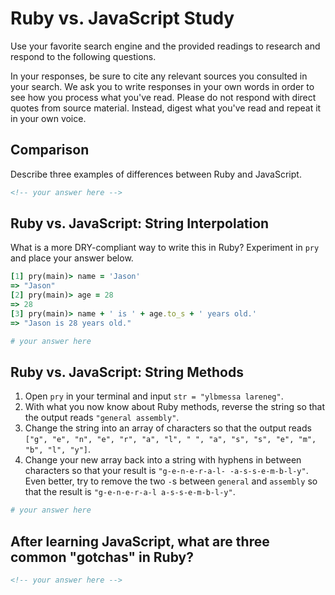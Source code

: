 # Ruby vs. JavaScript Study

Use your favorite search engine and the provided readings to research and
respond to the following questions.

In your responses, be sure to cite any relevant sources you consulted in your
search. We ask you to write responses in your own words in order to see how you
process what you've read. Please do not respond with direct quotes from source
material. Instead, digest what you've read and repeat it in your own voice.

## Comparison

Describe three examples of differences between Ruby and JavaScript.

```md
<!-- your answer here -->
```

## Ruby vs. JavaScript: String Interpolation

What is a more DRY-compliant way to write this in Ruby? Experiment in `pry` and
place your answer below.

```ruby
[1] pry(main)> name = 'Jason'
=> "Jason"
[2] pry(main)> age = 28
=> 28
[3] pry(main)> name + ' is ' + age.to_s + ' years old.'
=> "Jason is 28 years old."
```

```ruby
# your answer here
```

## Ruby vs. JavaScript: String Methods

1.  Open `pry` in your terminal and input `str = "ylbmessa lareneg"`.
1.  With what you now know about Ruby methods, reverse the string so that the
    output reads `"general assembly"`.
1.  Change the string into an array of characters so that the output reads
    `["g", "e", "n", "e", "r", "a", "l", " ", "a", "s", "s", "e", "m", "b", "l", "y"]`.
1.  Change your new array back into a string with hyphens in between characters
    so that your result is `"g-e-n-e-r-a-l- -a-s-s-e-m-b-l-y"`.  Even better,
    try to remove the two `-`s between `general` and `assembly` so that the
    result is `"g-e-n-e-r-a-l a-s-s-e-m-b-l-y"`.

```ruby
# your answer here
```

## After learning JavaScript, what are three common "gotchas" in Ruby?

```md
<!-- your answer here -->
```
